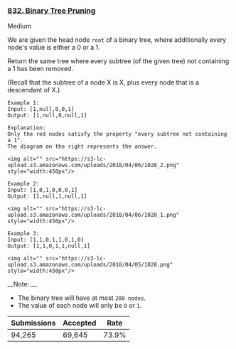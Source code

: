 ### [832. Binary Tree Pruning](https://leetcode.com/problems/binary-tree-pruning/)

Medium

We are given the head node `` root `` of a binary tree, where additionally every node's value is either a 0 or a 1.

Return the same tree where every subtree (of the given tree) not containing a 1 has been removed.

(Recall that the subtree of a node X is X, plus every node that is a descendant of X.)

```
Example 1:
Input: [1,null,0,0,1]
Output: [1,null,0,null,1]
 
Explanation: 
Only the red nodes satisfy the property "every subtree not containing a 1".
The diagram on the right represents the answer.

<img alt="" src="https://s3-lc-upload.s3.amazonaws.com/uploads/2018/04/06/1028_2.png" style="width:450px"/>
```

```
Example 2:
Input: [1,0,1,0,0,0,1]
Output: [1,null,1,null,1]

<img alt="" src="https://s3-lc-upload.s3.amazonaws.com/uploads/2018/04/06/1028_1.png" style="width:450px"/>
```

```
Example 3:
Input: [1,1,0,1,1,0,1,0]
Output: [1,1,0,1,1,null,1]

<img alt="" src="https://s3-lc-upload.s3.amazonaws.com/uploads/2018/04/05/1028.png" style="width:450px"/>
```

__Note: __

*   The binary tree will have at most `` 200 nodes ``.
*   The value of each node will only be `` 0 `` or `` 1 ``.

| Submissions    | Accepted     | Rate   |
| -------------- | ------------ | ------ |
| 94,265 | 69,645 | 73.9% |